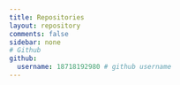 ```yaml
---
title: Repositories
layout: repository
comments: false
sidebar: none
# Github
github: 
  username: 18718192980 # github username
---
```


